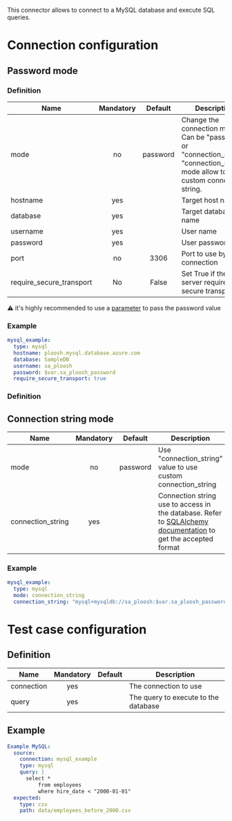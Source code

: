 This connector allows to connect to a MySQL database and execute SQL queries.

# Connection configuration
## Password mode
### Definition
| Name                     | Mandatory | Default    | Description |
|--------------------------|:---------:|:----------:|-------------|
| mode                     | no        |  password  | Change the connection mode. Can be "password" or "connection_string". "connection_string" mode allow to use a custom connection string.
| hostname                 | yes       |            | Target host name
| database                 | yes       |            | Target database name
| username                 | yes       |            | User name
| password                 | yes       |            | User password
| port                     | no        | 3306       | Port to use by the connection
| require_secure_transport | No        | False      | Set True if the server require a secure transport

:warning: it's highly recommended to use a [parameter](/docs/configuration-custom-parameters/) to pass the password value

### Example
``` yaml
mysql_example:
  type: mysql
  hostname: ploosh.mysql.database.azure.com
  database: SampleDB
  username: sa_ploosh
  password: $var.sa_ploosh_password 
  require_secure_transport: true
```

### Definition
## Connection string mode
| Name              | Mandatory | Default                       | Description |
|-------------------|:---------:|:-----------------------------:|-------------|
| mode              | no        |  password                     | Use "connection_string" value to use custom connection_string
| connection_string | yes       |                               | Connection string use to access in the database. Refer to [SQLAlchemy documentation](https://docs.sqlalchemy.org/en/20/dialects/mysql.html) to get the accepted format

### Example
``` yaml
mysql_example:
  type: mysql
  mode: connection_string
  connection_string: "mysql+mysqldb://sa_ploosh:$var.sa_ploosh_password@ploosh.mysql.database.azure.com/SampleDB"
```

# Test case configuration
## Definition
| Name              | Mandatory | Default                       | Description |
|-------------------|:---------:|:-----------------------------:|-------------|
| connection        | yes       |                               | The connection to use 
| query             | yes       |                               | The query to execute to the database
## Example

``` yaml
Example MySQL:
  source:
    connection: mysql_example
    type: mysql
    query: | 
      select * 
          from employees
          where hire_date < "2000-01-01"
  expected:
    type: csv
    path: data/employees_before_2000.csv
```